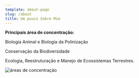 ```yaml
---
template: about-page
slug: /about
title: Um pouco Sobre Mim
---
```

**Principais área de concentração:**

Biologia Animal e Biologia da Polinização

Conservação da Biodiversidade

Ecologia, Reestruturação e Manejo de Ecossistemas Terrestres.

![áreas de concentração](/assets/summary_novo.png "Toys")